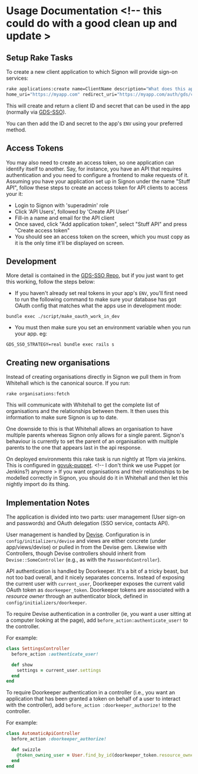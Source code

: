 # Usage Documentation <!-- this could do with a good clean up and update >

## Setup Rake Tasks

To create a new client application to which Signon will provide sign-on services:

```sh
rake applications:create name=ClientName description="What does this app do" \
home_uri="https://myapp.com" redirect_uri="https://myapp.com/auth/gds/callback"
```

This will create and return a client ID and secret that can be used in the app
(normally via [GDS-SSO](http://github.com/alphagov/gds-sso)).

You can then add the ID and secret to the app's `ENV` using your preferred
method.

## Access Tokens

You may also need to create an access token, so one application can identify
itself to another. Say, for instance, you have an API that requires
authentication and you need to configure a frontend to make requests of it.
Assuming you have your application set up in Signon under the name
"Stuff API", follow these steps to create an access token for API clients
to access your it: <!-- access your what? -->

* Login to Signon with 'superadmin' role
* Click 'API Users', followed by 'Create API User'
* Fill-in a name and email for the API client
* Once saved, click "Add application token", select "Stuff API" and press
  "Create access token"
* You should see an access token on the screen, which you must copy as it
  is the only time it'll be displayed on screen.

## Development

More detail is contained in the
[GDS-SSO Repo](https://github.com/alphagov/gds-sso#use-in-development-mode), but
if you just want to get this working, follow the steps below:

* If you haven't already set real tokens in your app's `ENV`, you'll first need
  to run the following command to make sure your database has got
  OAuth config that matches what the apps use in development mode:

```
bundle exec ./script/make_oauth_work_in_dev
```

* You must then make sure you set an environment variable when you run your
  app. eg:

```
GDS_SSO_STRATEGY=real bundle exec rails s
```

## Creating new organisations

Instead of creating organisations directly in Signon we pull them in from
Whitehall which is the canonical source. If you run:

```
rake organisations:fetch
```

This will communicate with Whitehall to get the complete list of organisations
and the relationships between them. It then uses this information to make sure
Signon is up to date.

One downside to this is that Whitehall allows an organisation to have multiple
parents whereas Signon only allows for a single parent. Signon's behaviour is
currently to set the parent of an organisation with multiple parents to the one
that appears last in the api response.

On deployed environments this rake task is run nightly at 11pm via jenkins.
This is configured in [govuk-puppet](https://github.com/alphagov/govuk-puppet). <!-- I don't think we use Puppet (or Jenkins?) anymore >
If you want organisations and their relationships to be modelled correctly in
Signon, you should do it in Whitehall and then let this nightly import do its
thing.

## Implementation Notes

The application is divided into two parts: user management (User sign-on and
passwords) and OAuth delegation (SSO service, contacts API).

User management is handled by
[Devise](https://github.com/plataformatec/devise). Configuration is in
`config/initializers/devise` and views are either concrete (under
app/views/devise) or pulled in from the Devise gem. Likewise with Controllers,
though Devise controllers should inherit from `Devise::SomeController` (e.g., as
with the `PasswordsController`).

API authentication is handled by Doorkeeper. It's a bit of a tricky beast, but
not too bad overall, and it nicely separates concerns. Instead of exposing the
current user with `current_user`, Doorkeeper exposes the current valid OAuth
token as `doorkeeper_token`. Doorkeeper tokens are associated with a *resource
owner* through an authenticator block, defined in
`config/initializers/doorkeeper`.

To require Devise authentication in a controller (ie, you want a user sitting at
a computer looking at the page), add `before_action:authenticate_user!` to the
controller.

For example:

```ruby
class SettingsController
  before_action :authenticate_user!

  def show
    settings = current_user.settings
  end
end
```

To require Doorkeeper authentication in a controller (i.e., you want an
application that has been granted a token on behalf of a user to interact with
the controller), add `before_action :doorkeeper_authorize!` to the controller.

For example:

```ruby
class AutomaticApiController
  before_action :doorkeeper_authorize!

  def swizzle
    @token_owning_user = User.find_by_id(doorkeeper_token.resource_owner_id)
  end
end
```
